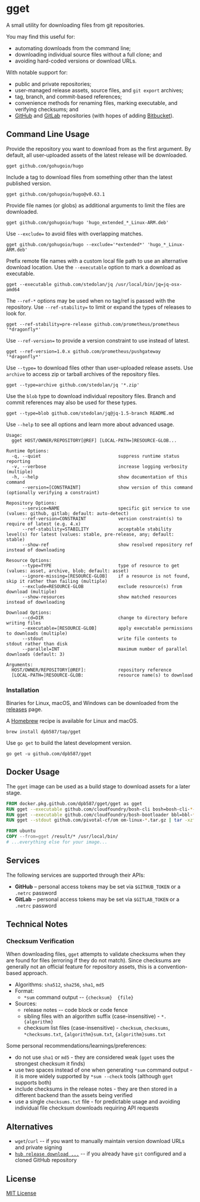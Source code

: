 # gget

A small utility for downloading files from git repositories.

You may find this useful for:

 * automating downloads from the command line;
 * downloading individual source files without a full clone; and
 * avoiding hard-coded versions or download URLs.

With notable support for:

 * public and private repositories;
 * user-managed release assets, source files, and `git export` archives;
 * tag, branch, and commit-based references;
 * convenience methods for renaming files, marking executable, and verifying checksums; and
 * [GitHub](https://github.com/) and [GitLab](https://gitlab.com/) repositories (with hopes of adding [Bitbucket](https://bitbucket.org/)).

## Command Line Usage

Provide the repository you want to download from as the first argument. By default, all user-uploaded assets of the latest release will be downloaded.

    gget github.com/gohugoio/hugo

Include a tag to download files from something other than the latest published version.

    gget github.com/gohugoio/hugo@v0.63.1

Provide file names (or globs) as additional arguments to limit the files are downloaded.

    gget github.com/gohugoio/hugo 'hugo_extended_*_Linux-ARM.deb'

Use `--exclude=` to avoid files with overlapping matches.

    gget github.com/gohugoio/hugo --exclude='*extended*' 'hugo_*_Linux-ARM.deb'

Prefix remote file names with a custom local file path to use an alternative download location. Use the `--executable` option to mark a download as executable.

    gget --executable github.com/stedolan/jq /usr/local/bin/jq=jq-osx-amd64

The `--ref-*` options may be used when no tag/ref is passed with the repository. Use `--ref-stability=` to limit or expand the types of releases to look for.

    gget --ref-stability=pre-release github.com/prometheus/prometheus '*dragonfly*'

Use `--ref-version=` to provide a version constraint to use instead of latest.

    gget --ref-version=1.0.x github.com/prometheus/pushgateway '*dragonfly*'

Use `--type=` to download files other than user-uploaded release assets. Use `archive` to access zip or tarball archives of the repository files.

    gget --type=archive github.com/stedolan/jq '*.zip'

Use the `blob` type to download individual repository files. Branch and commit references may also be used for these types.

    gget --type=blob github.com/stedolan/jq@jq-1.5-branch README.md

Use `--help` to see all options and learn more about advanced usage.

    Usage:
      gget HOST/OWNER/REPOSITORY[@REF] [LOCAL-PATH=]RESOURCE-GLOB...

    Runtime Options:
      -q, --quiet                             suppress runtime status reporting
      -v, --verbose                           increase logging verbosity (multiple)
      -h, --help                              show documentation of this command
          --version=[CONSTRAINT]              show version of this command (optionally verifying a constraint)

    Repository Options:
          --service=NAME                      specific git service to use (values: github, gitlab; default: auto-detect)
          --ref-version=CONSTRAINT            version constraint(s) to require of latest (e.g. 4.x)
          --ref-stability=STABILITY           acceptable stability level(s) for latest (values: stable, pre-release, any; default: stable)
          --show-ref                          show resolved repository ref instead of downloading

    Resource Options:
          --type=TYPE                         type of resource to get (values: asset, archive, blob; default: asset)
          --ignore-missing=[RESOURCE-GLOB]    if a resource is not found, skip it rather than failing (multiple)
          --exclude=RESOURCE-GLOB             exclude resource(s) from download (multiple)
          --show-resources                    show matched resources instead of downloading

    Download Options:
          --cd=DIR                            change to directory before writing files
          --executable=[RESOURCE-GLOB]        apply executable permissions to downloads (multiple)
          --stdout                            write file contents to stdout rather than disk
          --parallel=INT                      maximum number of parallel downloads (default: 3)

    Arguments:
      HOST/OWNER/REPOSITORY[@REF]:            repository reference
      [LOCAL-PATH=]RESOURCE-GLOB:             resource name(s) to download

### Installation

Binaries for Linux, macOS, and Windows can be downloaded from the [releases](https://github.com/dpb587/gget/releases) page.

A [Homebrew](https://brew.sh/) recipe is available for Linux and macOS.

```
brew install dpb587/tap/gget
```

Use `go get` to build the latest development version.

```
go get -u github.com/dpb587/gget
```

## Docker Usage

The `gget` image can be used as a build stage to download assets for a later stage.

```dockerfile
FROM docker.pkg.github.com/dpb587/gget/gget as gget
RUN gget --executable github.com/cloudfoundry/bosh-cli bosh=bosh-cli-*-linux-amd64
RUN gget --executable github.com/cloudfoundry/bosh-bootloader bbl=bbl-*_linux_x86-64
RUN gget --stdout github.com/pivotal-cf/om om-linux-*.tar.gz | tar -xzf- om

FROM ubuntu
COPY --from=gget /result/* /usr/local/bin/
# ...everything else for your image...
```

## Services

The following services are supported through their APIs:

 * **GitHub** – personal access tokens may be set via `$GITHUB_TOKEN` or a `.netrc` password
 * **GitLab** – personal access tokens may be set via `$GITLAB_TOKEN` or a `.netrc` password

## Technical Notes

### Checksum Verification

When downloading files, `gget` attempts to validate checksums when they are found for files (erroring if they do not match). Since checksums are generally not an official feature for repository assets, this is a convention-based approach.

 * Algorithms: `sha512`, `sha256`, `sha1`, `md5`
 * Format:
    * `*sum` command output -- `{checksum}  {file}`
 * Sources:
    * release notes -- code block or code fence
    * sibling files with an algorithm suffix (case-insensitive) - `*.{algorithm}`
    * checksum list files (case-insensitive) - `checksum`, `checksums`, `*checksums.txt`, `{algorithm}sum.txt`, `{algorithm}sums.txt`

Some personal recommendations/learnings/preferences:

 * do not use `sha1` or `md5` - they are considered weak (`gget` uses the strongest checksum it finds)
 * use two spaces instead of one when generating `*sum` command output - it is more widely supported by `*sum --check` tools (although `gget` supports both)
 * include checksums in the release notes - they are then stored in a different backend than the assets being verified
 * use a single `checksums.txt` file - for predictable usage and avoiding individual file checksum downloads requiring API requests

## Alternatives

 * `wget`/`curl` -- if you want to manually maintain version download URLs and private signing
 * [`hub release download ...`](https://github.com/github/hub) -- if you already have `git` configured and a cloned GitHub repository

## License

[MIT License](LICENSE)

